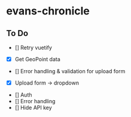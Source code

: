 # evans-chronicle

## To Do

- [] Retry vuetify
- [x] Get GeoPoint data
- [] Error handling & validation for upload form
- [x] Upload form -> dropdown
- [] Auth
- [] Error handling
- [] Hide API key
